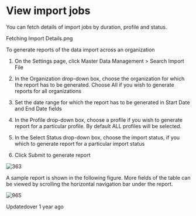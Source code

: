# View import jobs

You can fetch details of import jobs by duration, profile and status.

Fetching Import Details.png

To generate reports of the data import across an organization

1. On the Settings page, click Master Data Management > Search Import File

2. In the Organization drop-down box, choose the organization for which the report has to be generated. Choose All if you wish to generate reports for all organizations

3. Set the date range for which the report has to be generated in Start Date and End Date fields

4. In the Profile drop-down box, choose a profile if you wish to generate report for a particular profile. By default ALL profiles will be selected.

5. In the Select Status drop-down box, choose the import status, if you which to generate report for a particular import status

6. Click Submit to generate report

![363](https://files.readme.io/a430eed-Fetching_Import_Details.png)

A sample report is shown in the following figure. More fields of the table can be viewed by scrolling the horizontal navigation bar under the report.

![965](https://files.readme.io/688dacf-Search_Details.png)

Updatedover 1 year ago